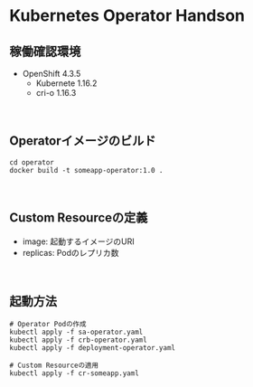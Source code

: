 # Kubernetes Operator Handson

## 稼働確認環境
- OpenShift 4.3.5
  - Kubernete 1.16.2
  - cri-o 1.16.3

&nbsp;

## Operatorイメージのビルド
```
cd operator
docker build -t someapp-operator:1.0 .
```

&nbsp;

## Custom Resourceの定義
- image: 起動するイメージのURI
- replicas: Podのレプリカ数

&nbsp;

## 起動方法
```
# Operator Podの作成
kubectl apply -f sa-operator.yaml
kubectl apply -f crb-operator.yaml
kubectl apply -f deployment-operator.yaml

# Custom Resourceの適用
kubectl apply -f cr-someapp.yaml
```